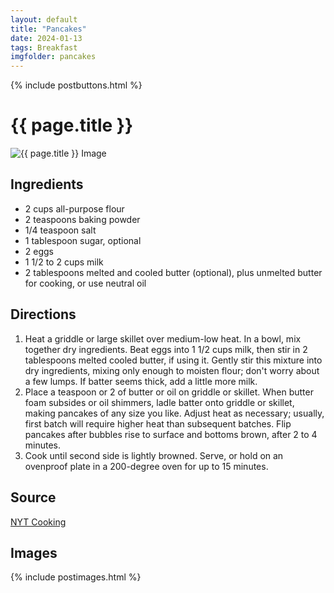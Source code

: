 ```yaml
---
layout: default
title: "Pancakes"
date: 2024-01-13
tags: Breakfast
imgfolder: pancakes
---
```


{% include postbuttons.html %}
  
# {{ page.title }}  

<img class="recipe-img" src="{{ site.baseurl }}/assets/img/{{ page.imgfolder }}/1.jpg" alt="{{ page.title }} Image">

## Ingredients

- 2 cups all-purpose flour
- 2 teaspoons baking powder
- 1/4 teaspoon salt
- 1 tablespoon sugar, optional
- 2 eggs
- 1 1/2 to 2 cups milk
- 2 tablespoons melted and cooled butter (optional), plus unmelted butter for cooking, or use neutral oil
  
## Directions

1. Heat a griddle or large skillet over medium-low heat. In a bowl, mix together dry ingredients. Beat eggs into 1 1/2 cups milk, then stir in 2 tablespoons melted cooled butter, if using it. Gently stir this mixture into dry ingredients, mixing only enough to moisten flour; don't worry about a few lumps. If batter seems thick, add a little more milk.
2. Place a teaspoon or 2 of butter or oil on griddle or skillet. When butter foam subsides or oil shimmers, ladle batter onto griddle or skillet, making pancakes of any size you like. Adjust heat as necessary; usually, first batch will require higher heat than subsequent batches. Flip pancakes after bubbles rise to surface and bottoms brown, after 2 to 4 minutes.
3. Cook until second side is lightly browned. Serve, or hold on an ovenproof plate in a 200-degree oven for up to 15 minutes.

## Source

[NYT Cooking](https://cooking.nytimes.com/recipes/1893-everyday-pancakes)

## Images

{% include postimages.html %}
